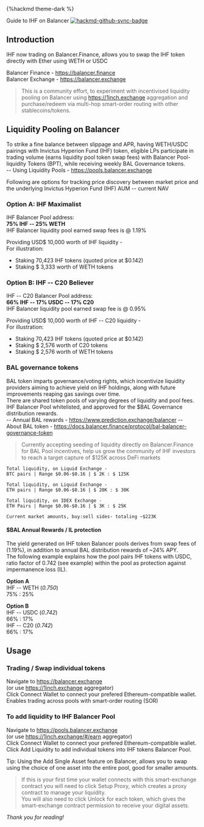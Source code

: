 {%hackmd theme-dark %}

Guide to  IHF on Balancer
[![hackmd-github-sync-badge](https://hackmd.io/A3KJrYOeSxqTRN9Qk_AwNg/badge)](https://hackmd.io/A3KJrYOeSxqTRN9Qk_AwNg)

## Introduction
IHF now trading on Balancer.Finance, allows you to swap the IHF token directly with Ether using WETH or USDC

Balancer Finance -  https://balancer.finance  
Balancer Exchange - https://balancer.exchange

> This is a community effort, to experiment with incentivised liquidity pooling on Balancer using https://1inch.exchange aggregation and purchase/redeem via multi-hop smart-order routing with other stablecoins/tokens. 

## Liquidity Pooling on Balancer

To strike a fine balance between slippage and APR, having WETH/USDC pairings with Invictus Hyperion Fund (IHF) token, eligible LPs participate in trading volume (earns liquidity pool token swap fees) with Balancer Pool-liquidity Tokens (BPT), while receiving weekly BAL Governance tokens.  
-- Using Liquidity Pools - https://pools.balancer.exchange  

Following are  options for tracking price discovery between market price and the underlying Invictus Hyperion Fund (IHF) AUM -- current NAV  

### Option A: IHF Maximalist
IHF Balancer Pool address:  
**75% IHF -- 25% WETH**  
IHF Balancer liquidity pool earned swap fees is @ 1.19% 

Providing USD$ 10,000 worth of IHF liquidity -  
For illustration:    
- Staking 70,423 IHF tokens 
(quoted price at $0.142)
- Staking $ 3,333 worth of WETH tokens  


### Option B: IHF -- C20 Believer
IHF -- C20 Balancer Pool address:  
**66% IHF -- 17% USDC -- 17% C20**  
IHF Balancer liquidity pool earned swap fee is @ 0.95% 

Providing USD$ 10,000 worth of IHF -- C20 liquidity -   
For illustration:  
- Staking 70,423 IHF tokens 
(quoted price at $0.142)  
- Staking $ 2,576 worth of C20 tokens  
- Staking $ 2,576 worth of WETH tokens  

### BAL governance tokens
BAL token imparts governance/voting rights, which incentivize liquidity providers aiming to achieve yield on IHF holdings, along with future improvements reaping gas savings over time.  
There are shared token pools of varying degrees of liquidity and pool fees. IHF Balancer Pool whitelisted, and approved for the $BAL Governance distribution rewards.   
-- Annual BAL rewards - https://www.prediction.exchange/balancer
-- About BAL token - https://docs.balancer.finance/protocol/bal-balancer-governance-token

> Currently accepting seeding of liquidity directly on Balancer.Finance for BAL Pool incentives, help us grow the community of IHF investors to reach a target capture of $125K across DeFi markets  

```
Total liquidity, on Liquid Exchange - 
BTC pairs | Range $0.06-$0.16 | $ 2K : $ 125K

Total liquidity, on Liquid Exchange - 
ETH pairs | Range $0.06-$0.16 | $ 20K : $ 30K

Total liquidity, on IDEX Exchange - 
ETH Pairs | Range $0.06-$0.16 | $ 3K : $ 25K 

Current market amounts, buy:sell sides- totaling ~$223K  

```


#### $BAL Annual Rewards / IL protection
The yield generated on IHF token Balancer pools derives from swap fees of (1.19%), in addition to annual BAL distribution rewards of ~24% APY.  
The following example explains how the pool pairs IHF tokens with USDC, ratio factor of 0.742 (see example) within the pool as protection against impermanence loss (IL).

**Option A**  
IHF -- WETH  (*0.750*)   
75% : 25% 

**Option B**  
IHF -- USDC (*0.742*)  
66% : 17%    
IHF -- C20 (*0.742*)   
66% : 17%  

## Usage
### Trading /  Swap individual tokens
Navigate to https://balancer.exchange  
(or use https://1inch.exchange aggregator)  
Click Connect Wallet to connect your prefered Ethereum-compatible wallet.  
Enables trading across pools with smart-order routing (SOR)

### To add liquidity to IHF Balancer Pool
Navigate to https://pools.balancer.exchange  
(or use https://1inch.exchange/#/earn aggregator)  
Click Connect Wallet to connect your prefered Ethereum-compatible wallet.  
Click Add Liquidity to add individual tokens into IHF tokens Balancer Pool.  

Tip: Using the Add Single Asset feature on Balancer, allows you to swap using the choice of one asset into the entire pool, good for smaller amounts.
> If this is your first time your wallet connects with this smart-exchange contract you will need to click Setup Proxy, which creates a proxy contract to manage your liquidity.  
You will also need to click Unlock for each token, which gives the smart-exchange contract permission to receive your digital assets.

*Thank you for reading!*
